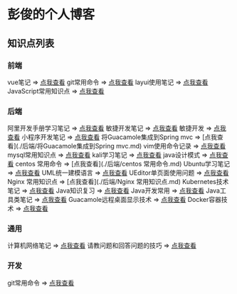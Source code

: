 # 彭俊的个人博客

## 知识点列表

### 前端
vue笔记 => [点我查看](./前端/vue笔记.md)
git常用命令 => [点我查看](./前端/git常用命令.md)
layui使用笔记 => [点我查看](./前端/layui使用笔记.md)
JavaScript常用知识点 => [点我查看](./前端/JavaScript常用知识点.md)

### 后端
阿里开发手册学习笔记 => [点我查看](./后端/阿里开发手册学习笔记.md)
敏捷开发笔记 => [点我查看](./后端/敏捷开发笔记.md)
敏捷开发 => [点我查看](./后端/敏捷开发.md)
小程序开发笔记 => [点我查看](./后端/小程序开发笔记.md)
将Guacamole集成到Spring mvc => [点我查看](./后端/将Guacamole集成到Spring mvc.md)
vim使用命令记录 => [点我查看](./后端/vim使用命令记录.md)
mysql常用知识点 => [点我查看](./后端/mysql常用知识点.md)
kali学习笔记 => [点我查看](./后端/kali学习笔记.md)
java设计模式 => [点我查看](./后端/java设计模式.md)
centos 常用命令 => [点我查看](./后端/centos 常用命令.md)
Ubuntu学习笔记 => [点我查看](./后端/Ubuntu学习笔记.md)
UML统一建模语言 => [点我查看](./后端/UML统一建模语言.md)
UEditor单页面使用问题 => [点我查看](./后端/UEditor单页面使用问题.md)
Nginx 常用知识点 => [点我查看](./后端/Nginx 常用知识点.md)
Kubernetes技术笔记 => [点我查看](./后端/Kubernetes技术笔记.md)
Java知识复习 => [点我查看](./后端/Java知识复习.md)
Java开发常用 => [点我查看](./后端/Java开发常用.md)
Java工具类笔记 => [点我查看](./后端/Java工具类笔记.md)
Guacamole远程桌面显示技术 => [点我查看](./后端/Guacamole远程桌面显示技术.md)
Docker容器技术 => [点我查看](./后端/Docker容器技术.md)

### 通用
计算机网络笔记 => [点我查看](./计算机网络笔记.md)
请教问题和回答问题的技巧 => [点我查看](./请教问题和回答问题的技巧.md)

### 开发
git常用命令 => [点我查看](./git常用命令.md)

<!-- You can use the [editor on GitHub](https://github.com/pengjun0720/pegnjun0720.github.io/edit/gh-pages/index.md) to maintain and preview the content for your website in Markdown files.

Whenever you commit to this repository, GitHub Pages will run [Jekyll](https://jekyllrb.com/) to rebuild the pages in your site, from the content in your Markdown files.

### Markdown

Markdown is a lightweight and easy-to-use syntax for styling your writing. It includes conventions for

```markdown
Syntax highlighted code block

# Header 1
## Header 2
### Header 3

- Bulleted
- List

1. Numbered
2. List

**Bold** and _Italic_ and `Code` text

[Link](url) and ![Image](src)
```

For more details see [Basic writing and formatting syntax](https://docs.github.com/en/github/writing-on-github/getting-started-with-writing-and-formatting-on-github/basic-writing-and-formatting-syntax).

### Jekyll Themes

Your Pages site will use the layout and styles from the Jekyll theme you have selected in your [repository settings](https://github.com/pengjun0720/pegnjun0720.github.io/settings/pages). The name of this theme is saved in the Jekyll `_config.yml` configuration file.

### Support or Contact

Having trouble with Pages? Check out our [documentation](https://docs.github.com/categories/github-pages-basics/) or [contact support](https://support.github.com/contact) and we’ll help you sort it out. -->
